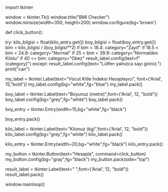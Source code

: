 import tkinter

window = tkinter.Tk()
window.title("BMI Checker")
window.minsize(width=350, height=200)
window.configure(bg='brown')



def click_button():

 try:
        kilo_bilgisi = float(kilo_entry.get())
        boy_bilgisi = float(boy_entry.get())
        bim = kilo_bilgisi / (boy_bilgisi**2)
        if bim < 18.4:
            category="Zayıf"
        if 18.5 < bim < 24.9:
            category="Normal"
        if 25 < bim < 39.9:
            category="Normalden Kilolu"
        if 40 <= bim:
            category="Obez"
        result_label.config(text=f"{category}")
    except:
        result_label.config(text="Lütfen yalnızca sayı giriniz.")
        print("can")




my_label = tkinter.Label(text="Vücut Kitle İndeksi Hesaplayıcı", font=('Arial', 15,"bold"))
my_label.config(bg="white",fg="blue")
my_label.pack()

boy_label = tkinter.Label(text="Boyunuz (metre)",font=('Arial', 12, "bold"))
boy_label.config(bg="grey",fg="white")
boy_label.pack()

boy_entry = tkinter.Entry(width=15,bg="white",fg="black")

boy_entry.pack()


kilo_label = tkinter.Label(text="Kilonuz (kg)",font=('Arial', 12, "bold"))
kilo_label.config(bg="grey",fg="white")
kilo_label.pack()


kilo_entry = tkinter.Entry(width=20,bg="white",fg="black")
kilo_entry.pack()

my_button = tkinter.Button(text="Hesapla", command=click_button)
my_button.config(bg="gray",fg="black")
my_button.pack(side="top")

result_label = tkinter.Label(text=" ",font=('Arial', 12, "bold"))
result_label.pack()


window.mainloop()

